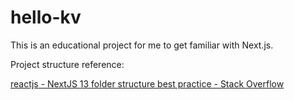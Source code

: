# hello-kv

This is an educational project for me to get familiar with Next.js.

Project structure reference:

[reactjs - NextJS 13 folder structure best practice - Stack Overflow](https://stackoverflow.com/questions/76214501/nextjs-13-folder-structure-best-practice)
